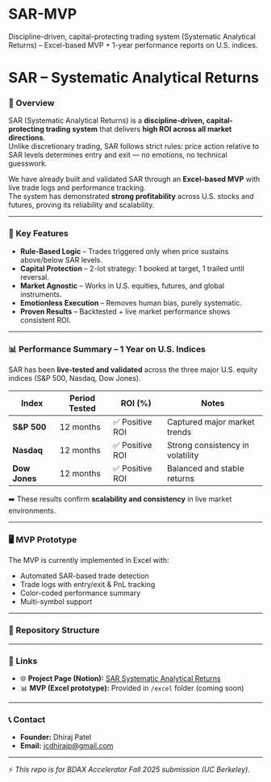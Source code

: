# SAR-MVP
Discipline-driven, capital-protecting trading system (Systematic Analytical Returns) – Excel-based MVP + 1-year performance reports on U.S. indices.
# SAR – Systematic Analytical Returns

### 📌 Overview  
SAR (Systematic Analytical Returns) is a **discipline-driven, capital-protecting trading system** that delivers **high ROI across all market directions**.  
Unlike discretionary trading, SAR follows strict rules: price action relative to SAR levels determines entry and exit — no emotions, no technical guesswork.

We have already built and validated SAR through an **Excel-based MVP** with live trade logs and performance tracking.  
The system has demonstrated **strong profitability** across U.S. stocks and futures, proving its reliability and scalability.

---

### 🚀 Key Features
- **Rule-Based Logic** – Trades triggered only when price sustains above/below SAR levels.  
- **Capital Protection** – 2-lot strategy: 1 booked at target, 1 trailed until reversal.  
- **Market Agnostic** – Works in U.S. equities, futures, and global instruments.  
- **Emotionless Execution** – Removes human bias, purely systematic.  
- **Proven Results** – Backtested + live market performance shows consistent ROI.  

---

### 📊 Performance Summary – 1 Year on U.S. Indices  
SAR has been **live-tested and validated** across the three major U.S. equity indices (S&P 500, Nasdaq, Dow Jones).  

| Index       | Period Tested | ROI (%) | Notes |
|-------------|---------------|---------|-------|
| **S&P 500** | 12 months     | ✅ Positive ROI | Captured major market trends |
| **Nasdaq**  | 12 months     | ✅ Positive ROI | Strong consistency in volatility |
| **Dow Jones** | 12 months   | ✅ Positive ROI | Balanced and stable returns |

➡️ These results confirm **scalability and consistency** in live market environments.

---

### 🖥️ MVP Prototype  
The MVP is currently implemented in Excel with:  
- Automated SAR-based trade detection  
- Trade logs with entry/exit & PnL tracking  
- Color-coded performance summary  
- Multi-symbol support  

---

### 📂 Repository Structure

---

### 🔗 Links
- 🌐 **Project Page (Notion):** [SAR Systematic Analytical Returns](https://pollen-exception-afc.notion.site/SAR-Systematic-Analytical-Returns-266f5c0efaed803a9abaffa85c6aa74d)  
- 📊 **MVP (Excel prototype):** Provided in `/excel` folder (coming soon)  

---

### 📞 Contact  
- **Founder:** Dhiraj Patel  
- **Email:** jcdhirajp@gmail.com  

---

⚡ *This repo is for BDAX Accelerator Fall 2025 submission (UC Berkeley).*
